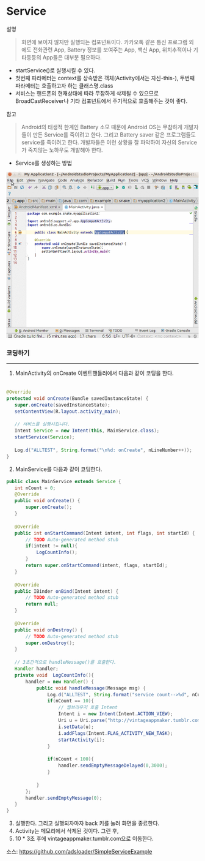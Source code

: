 # Service
설명
> 화면에 보이지 않지만 실행되는 컴포넌트이다. 카카오톡 같은 통신 프로그램 외에도 전화관련 App, Battery 정보를 보여주는 App, 백신 App, 위치추적이나 기타등등의 App들은 대부분 필요하다.

-  startService()로 실행시킬 수 있다.
-  첫번째 파라메터는 context를 상속받은 객체(Activity에서는 자신-this-), 두번째 파라메터는 호출하고자 하는 클래스명.class
-  서비스는 핸드폰의 현재상태에 따라 무참하게 삭제될 수 있으므로 BroadCastReceiver나 기타 컴포넌트에서 주기적으로 호출해주는 것이 좋다.


참고
>  Android의 태생적 한계인 Battery 소모 때문에 Android OS는 무참하게 개발자들이 만든 Service를 죽이려고 한다.
그리고 Battery saver 같은 프로그램들도 service를 죽이려고 한다.
개발자들은 이런 상황을 잘 파악하여 자신의 Service가 죽지않는 노하우도 개발해야 한다.

- Service를 생성하는 방법

![image](/images_2/service.gif)


### 코딩하기
----

 1. MainActivity의 onCreate 이벤트핸들러에서 다음과 같이 코딩을 한다.

~~~java

@Override
protected void onCreate(Bundle savedInstanceState) {
   super.onCreate(savedInstanceState);
   setContentView(R.layout.activity_main);

   // 서비스를 실행시킵니다.
   Intent Service = new Intent(this, MainService.class);
   startService(Service);

   Log.d("ALLTEST", String.format("\n%d: onCreate", nLineNumber++));
}

~~~

 2. MainService를 다음과 같이 코딩한다.

~~~java
public class MainService extends Service {
   int nCount = 0;
   @Override
   public void onCreate() {
       super.onCreate();
   }

   @Override
   public int onStartCommand(Intent intent, int flags, int startId) {
       // TODO Auto-generated method stub
       if(intent != null){
           LogCountInfo();
       }
       return super.onStartCommand(intent, flags, startId);
   }

   @Override
   public IBinder onBind(Intent intent) {
       // TODO Auto-generated method stub
       return null;
   }

   @Override
   public void onDestroy() {
       // TODO Auto-generated method stub
       super.onDestroy();
   }

   // 3초간격으로 handleMessage()를 호출한다.
   Handler handler;
   private void  LogCountInfo(){
       handler = new Handler() {
           public void handleMessage(Message msg) {
               Log.d("ALLTEST", String.format("service count-->%d", nCount++));
               if(nCount == 10){
                   // 웹브라우저 호출 Intent
                   Intent i = new Intent(Intent.ACTION_VIEW);
                   Uri u = Uri.parse("http://vintageappmaker.tumblr.com");
                   i.setData(u);
                   i.addFlags(Intent.FLAG_ACTIVITY_NEW_TASK);
                   startActivity(i);
               }

               if(nCount < 100){
                   handler.sendEmptyMessageDelayed(0,3000);
               }

           }
       };
       handler.sendEmptyMessage(0);
   }
}

~~~

 3. 실행한다. 그리고 실행되자마자 back 키를 눌러 화면을 종료한다.
 4. Activity는 메모리에서 삭제된 것이다. 그런 후,  
 5. 10 * 3초 후에 vintageappmaker.tumblr.com으로 이동한다.

소스: https://github.com/adsloader/SimpleServiceExample
